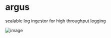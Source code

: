 # argus
scalable log ingestor for high throughput logging

![image](https://github.com/user-attachments/assets/9f630b24-1cb7-41a9-bdd8-4111eff7225a)
